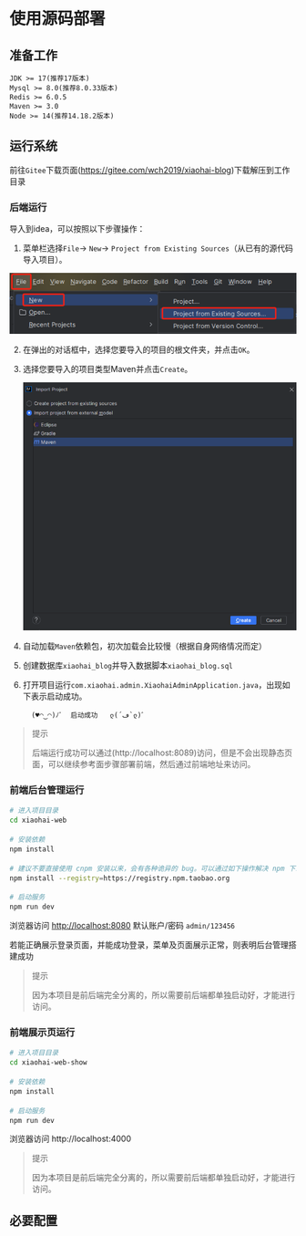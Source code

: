 # 使用源码部署

## 准备工作
```
JDK >= 17(推荐17版本)
Mysql >= 8.0(推荐8.0.33版本)
Redis >= 6.0.5
Maven >= 3.0
Node >= 14(推荐14.18.2版本)
```

## 运行系统

前往`Gitee`下载页面(https://gitee.com/wch2019/xiaohai-blog)下载解压到工作目录

### 后端运行

导入到idea，可以按照以下步骤操作：
1. 菜单栏选择`File`-> `New`-> `Project from Existing Sources`（从已有的源代码导入项目）。

  ![image-20240111143102779](image/image-20240111143102779.png)


2. 在弹出的对话框中，选择您要导入的项目的根文件夹，并点击`OK`。

3. 选择您要导入的项目类型Maven并点击`Create`。

   ![image-20240111143430065](image/image-20240111143430065.png)
   
4. 自动加载`Maven`依赖包，初次加载会比较慢（根据自身网络情况而定）

5. 创建数据库`xiaohai_blog`并导入数据脚本`xiaohai_blog.sql`

6. 打开项目运行`com.xiaohai.admin.XiaohaiAdminApplication.java`，出现如下表示启动成功。

   ```
     (♥◠‿◠)ﾉﾞ  启动成功   ლ(´ڡ`ლ)ﾞ 
   ```

>  提示
>
>  后端运行成功可以通过(http://localhost:8089)访问，但是不会出现静态页面，可以继续参考面步骤部署前端，然后通过前端地址来访问。

### 前端后台管理运行

```bash
# 进入项目目录
cd xiaohai-web

# 安装依赖
npm install

# 建议不要直接使用 cnpm 安装以来，会有各种诡异的 bug。可以通过如下操作解决 npm 下载速度慢的问题
npm install --registry=https://registry.npm.taobao.org

# 启动服务
npm run dev
```

浏览器访问 [http://localhost:8080](http://localhost:8080) 默认账户/密码 `admin/123456`

若能正确展示登录页面，并能成功登录，菜单及页面展示正常，则表明后台管理搭建成功

> 提示
>
> 
> 因为本项目是前后端完全分离的，所以需要前后端都单独启动好，才能进行访问。

### 前端展示页运行 

```bash
# 进入项目目录
cd xiaohai-web-show

# 安装依赖
npm install

# 启动服务
npm run dev
```

浏览器访问 http://localhost:4000

> 提示
>
> 
> 因为本项目是前后端完全分离的，所以需要前后端都单独启动好，才能进行访问。

## 必要配置
